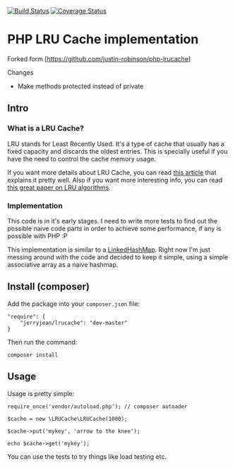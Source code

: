 [![Build Status](https://travis-ci.org/justin-robinson/php-lrucache.svg?branch=master)](https://travis-ci.org/justin-robinson/php-lrucache)
[![Coverage Status](https://coveralls.io/repos/github/justin-robinson/php-lrucache/badge.svg?branch=master)](https://coveralls.io/github/justin-robinson/php-lrucache?branch=master)
# PHP LRU Cache implementation

Forked form [https://github.com/justin-robinson/php-lrucache]

Changes
* Make methods protected instead of private

## Intro

### What is a LRU Cache?

LRU stands for Least Recently Used. It's a type of cache that usually has a fixed capacity and discards the oldest entries. This is specially useful if you have the need to control the cache memory usage.

If you want more details about LRU Cache, you can read [this article][0] that explains it pretty well. Also if you want more interesting info, you can read [this great paper on LRU algorithms][1].

### Implementation

This code is in it's early stages. I need to write more tests to find out the possible naive code parts in order to achieve some performance, if any is possible with PHP :P

This implementation is similar to a [LinkedHashMap][2]. Right now I'm just messing around with the code and decided to keep it simple, using a simple associative array as a naive hashmap. 

## Install (composer)

Add the package into your `composer.json` file:

    "require": {
        "jerryjean/lrucache": "dev-master"
    }

Then run the command:

    composer install

## Usage

Usage is pretty simple:

    require_once('vendor/autoload.php'); // composer autoader
    
    $cache = new \LRUCache\LRUCache(1000);
    
    $cache->put('mykey', 'arrow to the knee');
    
    echo $cache->get('mykey');

You can use the tests to try things like load testing etc.


[0]: http://java-planet.blogspot.pt/2005/08/how-to-set-up-simple-lru-cache-using.html
[1]: http://www.vldb.org/conf/1994/P439.PDF
[2]: http://docs.oracle.com/javase/7/docs/api/java/util/LinkedHashMap.html
[3]: https://github.com/rogeriopvl/php-lrucache
